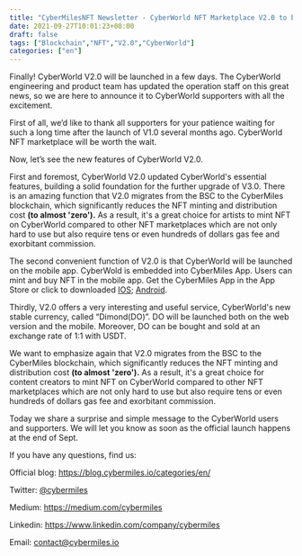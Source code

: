 ```yaml
---
title: "CyberMilesNFT Newsletter - CyberWorld NFT Marketplace V2.0 to be Launched"
date: 2021-09-27T10:01:23+08:00
draft: false
tags: ["Blockchain","NFT","V2.0","CyberWorld"]
categories: ["en"]
---
```


Finally! CyberWorld V2.0 will be launched in a few days. The CyberWorld engineering and product team has updated the operation staff on this great news, so we are here to announce it to CyberWorld supporters with all the excitement.

First of all, we’d like to thank all supporters for your patience waiting for such a long time after the launch of V1.0 several months ago. CyberWorld NFT marketplace will be worth the wait.

Now, let’s see the new features of CyberWorld V2.0. 

First and foremost, CyberWorld V2.0 updated CyberWorld's essential features, building a solid foundation for the further upgrade of V3.0. There is an amazing function that V2.0 migrates from the BSC to the CyberMiles blockchain, which significantly reduces the NFT minting and distribution cost **(to almost 'zero').** As a result, it's a great choice for artists to mint NFT on CyberWorld compared to other NFT marketplaces which are not only hard to use but also require tens or even hundreds of dollars gas fee and exorbitant commission. 

The second convenient function of V2.0 is that CyberWorld will be launched on the mobile app. CyberWold is embedded into CyberMiles App. Users can mint and buy NFT in the mobile app. Get the CyberMiles App in the App Store or click to downloaded [IOS](https://www.cybermiles.io/zh-cn/blockchain-infrastructure/cybermiles-app/); [Android](https://cmtwallet.s3.cn-north-1.amazonaws.com.cn/android/Cybermiles-official-release-3.3.1-09271647.apk).

Thirdly, V2.0 offers a very interesting and useful service, CyberWorld's new stable currency, called “Dimond(DO)”. DO will be launched both on the web version and the mobile. Moreover, DO can be bought and sold at an exchange rate of 1:1 with USDT. 

We want to emphasize again that V2.0 migrates from the BSC to the CyberMiles blockchain, which significantly reduces the NFT minting and distribution cost **(to almost 'zero').** As a result, it's a great choice for content creators to mint NFT on CyberWorld compared to other NFT marketplaces which are not only hard to use but also require tens or even hundreds of dollars gas fee and exorbitant commission. 

Today we share a surprise and simple message to the CyberWorld users and supporters. We will let you know as soon as the official launch happens at the end of Sept. 

If you have any questions, find us:

Official blog: https://blog.cybermiles.io/categories/en/

Twitter: [@cybermiles](https://twitter.com/cybermiles)

Medium: https://medium.com/cybermiles

Linkedin: https://www.linkedin.com/company/cybermiles

Email: [contact@cybermiles.io](mailto:contact@cybermiles.io)
